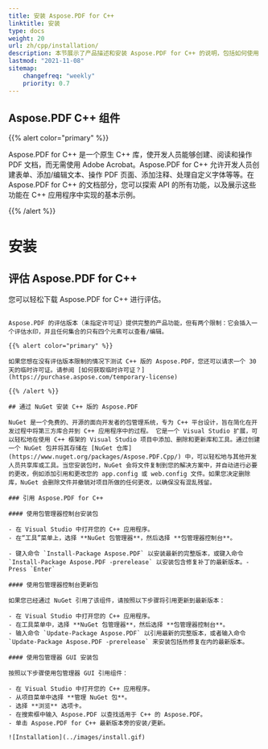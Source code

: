```yaml
---
title: 安装 Aspose.PDF for C++
linktitle: 安装
type: docs
weight: 20
url: zh/cpp/installation/
description: 本节展示了产品描述和安装 Aspose.PDF for C++ 的说明，包括如何使用 NuGet。
lastmod: "2021-11-08"
sitemap:
    changefreq: "weekly"
    priority: 0.7
---
```


## Aspose.PDF C++ 组件

{{% alert color="primary" %}}

Aspose.PDF for C++ 是一个原生 C++ 库，使开发人员能够创建、阅读和操作 PDF 文档，而无需使用 Adobe Acrobat。Aspose.PDF for C++ 允许开发人员创建表单、添加/编辑文本、操作 PDF 页面、添加注释、处理自定义字体等等。在 Aspose.PDF for C++ 的文档部分，您可以探索 API 的所有功能，以及展示这些功能在 C++ 应用程序中实现的基本示例。

{{% /alert %}}

# 安装

## 评估 Aspose.PDF for C++

您可以轻松下载 Aspose.PDF for C++ 进行评估。
``` 评估下载与购买下载相同。当您添加几行代码来应用许可证时，评估版本就会成为授权版本。

Aspose.PDF 的评估版本（未指定许可证）提供完整的产品功能，但有两个限制：它会插入一个评估水印，并且任何集合的只有四个元素可以查看/编辑。

{{% alert color="primary" %}}

如果您想在没有评估版本限制的情况下测试 C++ 版的 Aspose.PDF，您还可以请求一个 30 天的临时许可证。请参阅 [如何获取临时许可证？](https://purchase.aspose.com/temporary-license)

{{% /alert %}}

## 通过 NuGet 安装 C++ 版的 Aspose.PDF

NuGet 是一个免费的、开源的面向开发者的包管理系统，专为 C++ 平台设计，旨在简化在开发过程中将第三方库合并到 C++ 应用程序中的过程。 它是一个 Visual Studio 扩展，可以轻松地在使用 C++ 框架的 Visual Studio 项目中添加、删除和更新库和工具。通过创建一个 NuGet 包并将其存储在 [NuGet 仓库](https://www.nuget.org/packages/Aspose.PDF.Cpp/) 中，可以轻松地与其他开发人员共享库或工具。当您安装包时，NuGet 会将文件复制到您的解决方案中，并自动进行必要的更改，例如添加引用和更改您的 app.config 或 web.config 文件。如果您决定删除库，NuGet 会删除文件并撤销对项目所做的任何更改，以确保没有混乱残留。

### 引用 Aspose.PDF for C++

#### 使用包管理器控制台安装包

- 在 Visual Studio 中打开您的 C++ 应用程序。
- 在“工具”菜单上，选择 **NuGet 包管理器**，然后选择 **包管理器控制台**。

- 键入命令 `Install-Package Aspose.PDF` 以安装最新的完整版本，或键入命令 `Install-Package Aspose.PDF -prerelease` 以安装包含修复补丁的最新版本。- Press `Enter`

#### 使用包管理器控制台更新包

如果您已经通过 NuGet 引用了该组件，请按照以下步骤将引用更新到最新版本：

- 在 Visual Studio 中打开您的 C++ 应用程序。
- 在工具菜单中，选择 **NuGet 包管理器**，然后选择 **包管理器控制台**。
- 输入命令 `Update-Package Aspose.PDF` 以引用最新的完整版本，或者输入命令 `Update-Package Aspose.PDF -prerelease` 来安装包括热修复在内的最新版本。

#### 使用包管理器 GUI 安装包

按照以下步骤使用包管理器 GUI 引用组件：

- 在 Visual Studio 中打开您的 C++ 应用程序。
- 从项目菜单中选择 **管理 NuGet 包**。
- 选择 **浏览** 选项卡。
- 在搜索框中输入 Aspose.PDF 以查找适用于 C++ 的 Aspose.PDF。
- 单击 Aspose.PDF for C++ 最新版本旁的安装/更新。

![Installation](../images/install.gif)